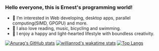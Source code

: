 ### Hello everyone, this is Ernest's programming world!

- 💖 I’m interested in Web developing, desktop apps, parallel computing(SIMD, GPGPU) and more.
- 📔 I also love reading, music, bicycling and swimming.
- 🥰 I enjoy a happy and light-hearted lifestyle with boundless creativity.

[![Anurag's GitHub stats](https://github-readme-stats.vercel.app/api?username=ErnestThePoet&count_private=true&show_icons=true&theme=algolia)](https://github.com/anuraghazra/github-readme-stats)
[![willianrod's wakatime stats](https://github-readme-stats.vercel.app/api/wakatime?username=ErnestThePoet&theme=algolia&v=2)](https://github.com/anuraghazra/github-readme-stats)
[![Top Langs](https://github-readme-stats.vercel.app/api/top-langs/?username=ErnestThePoet&langs_count=8&layout=compact&count_private=true&theme=algolia)](https://github.com/anuraghazra/github-readme-stats)
